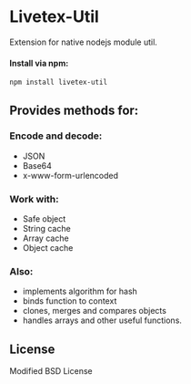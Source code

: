 

# Livetex-Util

Extension for native nodejs module util.

#### Install via npm:
    npm install livetex-util

## Provides methods for:

### Encode and decode:
+ JSON
+ Base64
+ x-www-form-urlencoded

### Work with:
+ Safe object
+ String cache
+ Array cache
+ Object cache

### Also:
+ implements algorithm for hash
+ binds function to context
+ clones, merges and compares objects
+ handles arrays
and other useful functions.


## License

Modified BSD License

